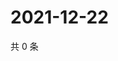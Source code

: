 # 2021-12-22

共 0 条

<!-- BEGIN WEIBO -->
<!-- 最后更新时间 Wed Dec 22 2021 15:00:37 GMT+0800 (China Standard Time) -->

<!-- END WEIBO -->
